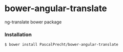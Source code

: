 # bower-angular-translate

ng-translate bower package

### Installation

````
$ bower install PascalPrecht/bower-angular-translate
````
